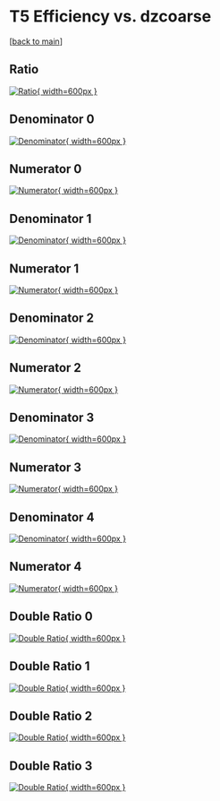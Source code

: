 # T5 Efficiency vs. dzcoarse

[[back to main](./)]



## Ratio

[![Ratio](../mtv/var/T5_vtr_0_1_eff_dzcoarse.png){ width=600px }](../mtv/var/T5_vtr_0_1_eff_dzcoarse.pdf)

## Denominator 0

[![Denominator](../mtv/den/T5_vtr_0_1_eff_dzcoarse_den0.png){ width=600px }](../mtv/den/T5_vtr_0_1_eff_dzcoarse_den0.pdf)

## Numerator 0

[![Numerator](../mtv/num/T5_vtr_0_1_eff_dzcoarse_num0.png){ width=600px }](../mtv/num/T5_vtr_0_1_eff_dzcoarse_num0.pdf)

## Denominator 1

[![Denominator](../mtv/den/T5_vtr_0_1_eff_dzcoarse_den1.png){ width=600px }](../mtv/den/T5_vtr_0_1_eff_dzcoarse_den1.pdf)

## Numerator 1

[![Numerator](../mtv/num/T5_vtr_0_1_eff_dzcoarse_num1.png){ width=600px }](../mtv/num/T5_vtr_0_1_eff_dzcoarse_num1.pdf)

## Denominator 2

[![Denominator](../mtv/den/T5_vtr_0_1_eff_dzcoarse_den2.png){ width=600px }](../mtv/den/T5_vtr_0_1_eff_dzcoarse_den2.pdf)

## Numerator 2

[![Numerator](../mtv/num/T5_vtr_0_1_eff_dzcoarse_num2.png){ width=600px }](../mtv/num/T5_vtr_0_1_eff_dzcoarse_num2.pdf)

## Denominator 3

[![Denominator](../mtv/den/T5_vtr_0_1_eff_dzcoarse_den3.png){ width=600px }](../mtv/den/T5_vtr_0_1_eff_dzcoarse_den3.pdf)

## Numerator 3

[![Numerator](../mtv/num/T5_vtr_0_1_eff_dzcoarse_num3.png){ width=600px }](../mtv/num/T5_vtr_0_1_eff_dzcoarse_num3.pdf)

## Denominator 4

[![Denominator](../mtv/den/T5_vtr_0_1_eff_dzcoarse_den4.png){ width=600px }](../mtv/den/T5_vtr_0_1_eff_dzcoarse_den4.pdf)

## Numerator 4

[![Numerator](../mtv/num/T5_vtr_0_1_eff_dzcoarse_num4.png){ width=600px }](../mtv/num/T5_vtr_0_1_eff_dzcoarse_num4.pdf)

## Double Ratio 0

[![Double Ratio](../mtv/ratio/T5_vtr_0_1_eff_dzcoarse_ratio0.png){ width=600px }](../mtv/ratio/T5_vtr_0_1_eff_dzcoarse_ratio0.pdf)

## Double Ratio 1

[![Double Ratio](../mtv/ratio/T5_vtr_0_1_eff_dzcoarse_ratio1.png){ width=600px }](../mtv/ratio/T5_vtr_0_1_eff_dzcoarse_ratio1.pdf)

## Double Ratio 2

[![Double Ratio](../mtv/ratio/T5_vtr_0_1_eff_dzcoarse_ratio2.png){ width=600px }](../mtv/ratio/T5_vtr_0_1_eff_dzcoarse_ratio2.pdf)

## Double Ratio 3

[![Double Ratio](../mtv/ratio/T5_vtr_0_1_eff_dzcoarse_ratio3.png){ width=600px }](../mtv/ratio/T5_vtr_0_1_eff_dzcoarse_ratio3.pdf)


